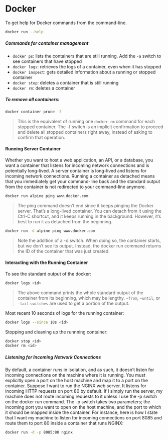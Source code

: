 # Docker
To get help for Docker commands from the command-line.
```sh
docker run --help
```
##### Commands for container management
- `docker ps`: lists the containers that are still running. Add the `-a` switch to see containers that have stopped
- `docker logs`: retrieves the logs of a container, even when it has stopped
- `docker inspect`: gets detailed information about a running or stopped container
- `docker stop`: deletes a container that is still running
- `docker rm`: deletes a container

##### To remove all containers:
```sh
docker container prune -f
```
> This is the equivalent of running one `docker rm` command for each stopped container. The -f switch is an implicit confirmation to proceed and delete all stopped containers right away, instead of asking to confirm that operation.

#### Running Server Container
Whether you want to host a web application, an API, or a database, you want a container that listens for incoming network connections and is potentially long-lived. A server container is long-lived and listens for incoming network connections. Running a container as detached means that you immediately get your command-line back and the standard output from the container is not redirected to your command-line anymore.
```sh
docker run alpine ping www.docker.com
```
> The ping command doesn’t end since it keeps pinging the Docker server. That’s a long-lived container. You can detach from it using the Ctrl-C shortcut, and it keeps running in the background. However, it’s best to run it as detached from the beginning.
```sh
docker run -d alpine ping www.docker.com
```
> Note the addition of a -d switch. When doing so, the container starts, but we don’t see its output. Instead, the docker run command returns the ID of the container that was just created.

#### Interacting with the Running Container
To see the standard output of the docker:
```sh
docker logs <id>
```
>The above command prints the whole standard output of the container from its beginning, which may be lengthy. `–from`, `–until`, or `–tail` `switches` are used to get a portion of the output. 

Most recent 10 seconds of logs for the running container:
```sh
docker logs --since 10s <id>
```
Stopping and cleaning up the runnning container:

```sh
docker stop <id>
docker rm <id>
```
##### Listening for Incoming Network Connections 
By default, a container runs in isolation, and as such, it doesn’t listen for incoming connections on the machine where it is running. You must explicitly open a port on the host machine and map it to a port on the container. Suppose I want to run the NGINX web server. It listens for incoming HTTP requests on port 80 by default. If I simply run the server, my machine does not route incoming requests to it unless I use the -p switch on the docker run command. The -p switch takes two parameters; the incoming port you want to open on the host machine, and the port to which it should be mapped inside the container. For instance, here is how I state that I want my machine to listen for incoming connections on port 8085 and route them to port 80 inside a container that runs NGINX:
```sh
docker run -d -p 8085:80 nginx
```
